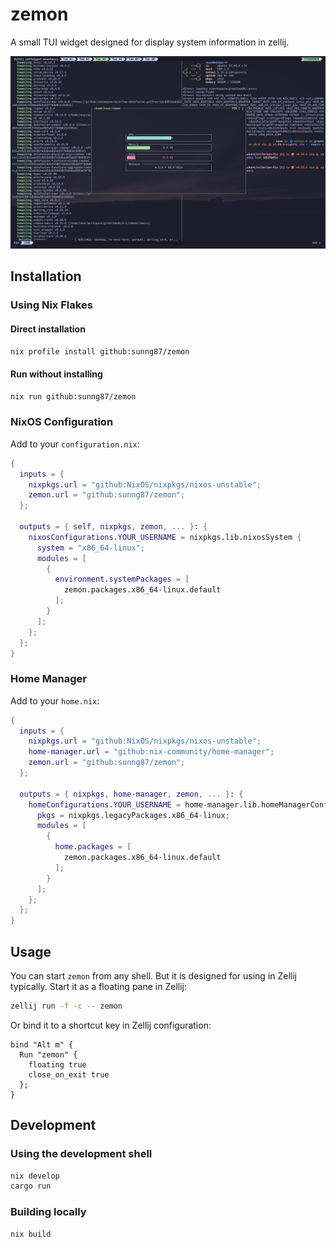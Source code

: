 # zemon

A small TUI widget designed for display system information in zellij.

![screenshot](screenshot.png)

## Installation

### Using Nix Flakes

#### Direct installation
```bash
nix profile install github:sunng87/zemon
```

#### Run without installing
```bash
nix run github:sunng87/zemon
```

### NixOS Configuration

Add to your `configuration.nix`:

```nix
{
  inputs = {
    nixpkgs.url = "github:NixOS/nixpkgs/nixos-unstable";
    zemon.url = "github:sunng87/zemon";
  };

  outputs = { self, nixpkgs, zemon, ... }: {
    nixosConfigurations.YOUR_USERNAME = nixpkgs.lib.nixosSystem {
      system = "x86_64-linux";
      modules = [
        {
          environment.systemPackages = [
            zemon.packages.x86_64-linux.default
          ];
        }
      ];
    };
  };
}
```

### Home Manager

Add to your `home.nix`:

```nix
{
  inputs = {
    nixpkgs.url = "github:NixOS/nixpkgs/nixos-unstable";
    home-manager.url = "github:nix-community/home-manager";
    zemon.url = "github:sunng87/zemon";
  };

  outputs = { nixpkgs, home-manager, zemon, ... }: {
    homeConfigurations.YOUR_USERNAME = home-manager.lib.homeManagerConfiguration {
      pkgs = nixpkgs.legacyPackages.x86_64-linux;
      modules = [
        {
          home.packages = [
            zemon.packages.x86_64-linux.default
          ];
        }
      ];
    };
  };
}
```

## Usage

You can start `zemon` from any shell. But it is designed for using in Zellij
typically. Start it as a floating pane in Zellij:

```bash
zellij run -f -c -- zemon
```

Or bind it to a shortcut key in Zellij configuration:

```kdl
bind "Alt m" {
  Run "zemon" {
    floating true
    close_on_exit true
  };
}
```

## Development

### Using the development shell
```bash
nix develop
cargo run
```

### Building locally
```bash
nix build
```
